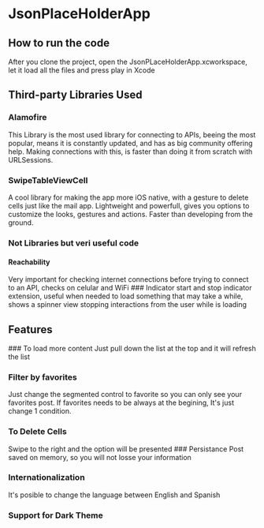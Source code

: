 # JsonPlaceHolderApp
## How to run the code
After you clone the project, open the JsonPLaceHolderApp.xcworkspace, let it load all the files and press play in Xcode
## Third-party Libraries Used
### Alamofire
This Library is the most used library for connecting to APIs, beeing the most popular, means it is constantly updated, and has as  big community offering help. Making connections with this, is faster than doing it from scratch with URLSessions.
### SwipeTableViewCell
A cool library for making the app more iOS native, with a gesture to delete cells just like the mail app. Lightweight and powerfull, gives you options to customize the looks, gestures and actions. Faster than developing from the ground.
### Not Libraries but veri useful code
#### Reachability
Very important for checking internet connections before trying to connect to an API, checks on celular and WiFi
### Indicator
start and stop indicator extension, useful when needed to load something that may take a while, shows a spinner view stopping interactions from the user while is loading

## Features
### To load more content
Just pull down the list at the top and it will refresh the list
### Filter by favorites
Just change the segmented control to favorite so you can only see your favorites post. If favorites needs to be always at the begining, It's just change 1 condition.
### To Delete Cells
Swipe to the right and the option will be presented
### Persistance
Post saved on memory, so you will not losse your information 
### Internationalization
It's posible to change the language between English and Spanish
### Support for Dark Theme

